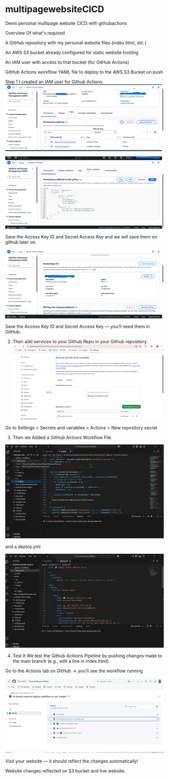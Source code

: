# multipagewebsiteCICD
Denis personal multipage website CICD with githubactions


Overview Of what's required 

A GitHub repository with my personal website files (index.html, etc.)

An AWS S3 bucket already configured for static website hosting

An IAM user with access to that bucket (for GitHub Actions)

GitHub Actions workflow YAML file to deploy to the AWS S3 Bucket on push

Step 1 I created  an IAM user for Github Actions.
![alt text](<Bilder/Screenshot (237).png>)

![alt text](<Bilder/Screenshot (238).png>)


 Save the Access Key ID and Secret Access Key and we will save them on github later on.

 ![alt text](<Bilder/Screenshot (239).png>)

 Save the Access Key ID and Secret Access Key — you’ll need them in GitHub.

 2. Then add services to your Github Repo in your Github repository.
![alt text](<Bilder/Screenshot (240).png>)


Go to Settings > Secrets and variables > Actions > New repository secret

3. Then we Added a GitHub Actions Workflow File

![alt text](<Bilder/Screenshot (241).png>)

and a deploy.yml

![alt text](<Bilder/Screenshot (242).png>)


4. Test It
 We test the Github Acitions Pipeline by pushing changes made to the main branch
(e.g., edit a line in index.html)


Go to the Actions tab on GitHub → you’ll see the workflow running

![alt text](<Bilder/Screenshot (243).png>)

Visit your website — it should reflect the changes automatically!

Website changes reflected on S3 bucket and live website.


